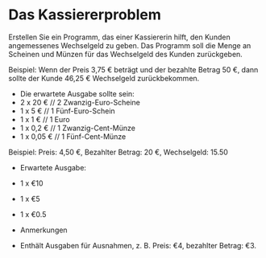 # Das Kassiererproblem 

Erstellen Sie ein Programm, das einer Kassiererin hilft, den Kunden angemessenes Wechselgeld zu geben. Das Programm soll die Menge an Scheinen und Münzen für das Wechselgeld des Kunden zurückgeben. 

Beispiel: Wenn der Preis 3,75 € beträgt und der bezahlte Betrag 50 €, dann sollte der Kunde 46,25 € Wechselgeld zurückbekommen. 
* Die erwartete Ausgabe sollte sein: 
* 2 x 20 € // 2 Zwanzig-Euro-Scheine
* 1 x 5 € // 1 Fünf-Euro-Schein
* 1 x 1 € // 1 Euro
* 1 x 0,2 € // 1 Zwanzig-Cent-Münze
* 1 x 0,05 € // 1 Fünf-Cent-Münze

Beispiel: Preis: 4,50 €, Bezahlter Betrag: 20 €, Wechselgeld: 15.50
* Erwartete Ausgabe: 
* 1 x €10
* 1 x €5
* 1 x €0.5

* Anmerkungen
* Enthält Ausgaben für Ausnahmen, z. B. Preis: €4, bezahlter Betrag: €3. 
